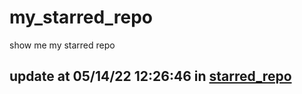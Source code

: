 # my_starred_repo
show me my starred repo

update at 05/14/22 12:26:46 in [starred_repo](./index.html)
---

